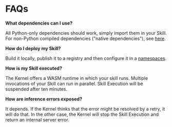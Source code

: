 # FAQs

**What dependencies can I use?**

All Python-only dependencies should work, simply import them in your Skill.
For non-Python compiled dependencies ("native dependencies"), see [here](core_concepts#wasm-component).

**How do I deploy my Skill?**

Build it locally, publish it to a registry and then configure it in a [namespaces](core_concepts#namespaces).

**How is my Skill executed?**

The Kernel offers a WASM runtime in which your skill runs.
Multiple invocations of your Skill can run in parallel.
Skill Execution will be suspended after ten minutes.

**How are inference errors exposed?**

It depends. If the Kernel thinks that the error might be resolved by a retry, it will do that.
In the other case, the Kernel will stop the Skill Execution and return an internal server error.
